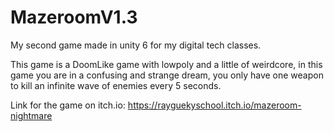 # MazeroomV1.3

My second game made in unity 6 for my digital tech classes.

This game is a DoomLike game with lowpoly and a little of weirdcore, in this game you are in a confusing and strange dream, you only have one weapon to kill an infinite wave of enemies every 5 seconds.

Link for the game on itch.io: https://rayguekyschool.itch.io/mazeroom-nightmare

